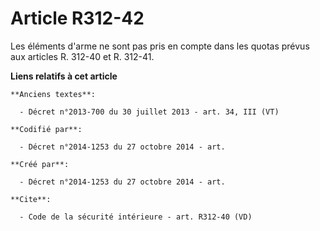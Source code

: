 # Article R312-42

Les éléments d'arme ne sont pas pris en compte dans les quotas prévus aux articles R. 312-40 et R. 312-41.

**Liens relatifs à cet article**

	**Anciens textes**:

	  - Décret n°2013-700 du 30 juillet 2013 - art. 34, III (VT)

	**Codifié par**:

	  - Décret n°2014-1253 du 27 octobre 2014 - art.

	**Créé par**:

	  - Décret n°2014-1253 du 27 octobre 2014 - art.

	**Cite**:

	  - Code de la sécurité intérieure - art. R312-40 (VD)
